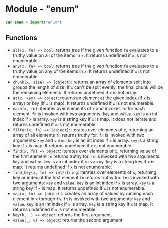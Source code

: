# Module - "enum"

```js
var enum = import("enum")
```

## Functions

- `all(x, fn) => bool`: returns true if the given function `fn` evaluates to a
  truthy value on all of the items in `x`. It returns undefined if `x` is not
  enumerable.
- `any(x, fn) => bool`: returns true if the given function `fn` evaluates to a
  truthy value on any of the items in `x`. It returns undefined if `x` is not
  enumerable.
- `chunk(x, size) => [object]`: returns an array of elements split into groups
  the length of size. If `x` can't be split evenly, the final chunk will be the
  remaining elements. It returns undefined if `x` is not array.
- `at(x, key) => object`: returns an element at the given index (if `x` is
  array) or key (if `x` is map). It returns undefined if `x` is not enumerable.
- `each(x, fn)`: iterates over elements of `x` and invokes `fn` for each
  element. `fn` is invoked with two arguments: `key` and `value`. `key` is an
  int index if `x` is array. `key` is a string key if `x` is map. It does not
  iterate and returns undefined if `x` is not enumerable.`
- `filter(x, fn) => [object]`: iterates over elements of `x`, returning an
  array of all elements `fn` returns truthy for. `fn` is invoked with two
  arguments: `key` and `value`. `key` is an int index if `x` is array. `key` is
  a string key if `x` is map. It returns undefined if `x` is not enumerable.
- `find(x, fn) => object`: iterates over elements of `x`, returning value of
  the first element `fn` returns truthy for. `fn` is invoked with two
  arguments: `key` and `value`. `key` is an int index if `x` is array. `key` is
  a string key if `x` is map. It returns undefined if `x` is not enumerable.
- `find_key(x, fn) => int/string`: iterates over elements of `x`, returning key
  or index of the first element `fn` returns truthy for. `fn` is invoked with
  two arguments: `key` and `value`. `key` is an int index if `x` is array.
  `key` is a string key if `x` is map. It returns undefined if `x` is not
  enumerable.
- `map(x, fn) => [object]`: creates an array of values by running each element
  in `x` through `fn`. `fn` is invoked with two arguments: `key` and `value`.
  `key` is an int index if `x` is array. `key` is a string key if `x` is map.
  It returns undefined if `x` is not enumerable.
- `key(k, _) => object`: returns the first argument.
- `value(_, v) => object`: returns the second argument.
